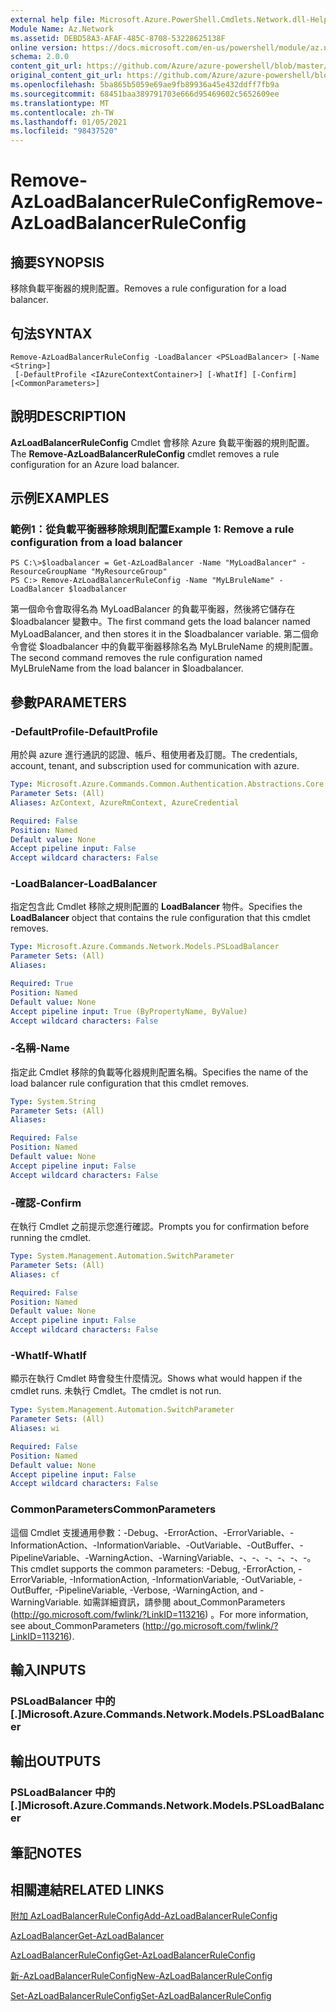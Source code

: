 ```yaml
---
external help file: Microsoft.Azure.PowerShell.Cmdlets.Network.dll-Help.xml
Module Name: Az.Network
ms.assetid: DEBD58A3-AFAF-485C-8708-53228625138F
online version: https://docs.microsoft.com/en-us/powershell/module/az.network/remove-azloadbalancerruleconfig
schema: 2.0.0
content_git_url: https://github.com/Azure/azure-powershell/blob/master/src/Network/Network/help/Remove-AzLoadBalancerRuleConfig.md
original_content_git_url: https://github.com/Azure/azure-powershell/blob/master/src/Network/Network/help/Remove-AzLoadBalancerRuleConfig.md
ms.openlocfilehash: 5ba865b5059e69ae9fb89936a45e432ddff7fb9a
ms.sourcegitcommit: 68451baa389791703e666d95469602c5652609ee
ms.translationtype: MT
ms.contentlocale: zh-TW
ms.lasthandoff: 01/05/2021
ms.locfileid: "98437520"
---
```

# <span data-ttu-id="ac4e4-101">Remove-AzLoadBalancerRuleConfig</span><span class="sxs-lookup"><span data-stu-id="ac4e4-101">Remove-AzLoadBalancerRuleConfig</span></span>

## <span data-ttu-id="ac4e4-102">摘要</span><span class="sxs-lookup"><span data-stu-id="ac4e4-102">SYNOPSIS</span></span>
<span data-ttu-id="ac4e4-103">移除負載平衡器的規則配置。</span><span class="sxs-lookup"><span data-stu-id="ac4e4-103">Removes a rule configuration for a load balancer.</span></span>

## <span data-ttu-id="ac4e4-104">句法</span><span class="sxs-lookup"><span data-stu-id="ac4e4-104">SYNTAX</span></span>

```
Remove-AzLoadBalancerRuleConfig -LoadBalancer <PSLoadBalancer> [-Name <String>]
 [-DefaultProfile <IAzureContextContainer>] [-WhatIf] [-Confirm] [<CommonParameters>]
```

## <span data-ttu-id="ac4e4-105">說明</span><span class="sxs-lookup"><span data-stu-id="ac4e4-105">DESCRIPTION</span></span>
<span data-ttu-id="ac4e4-106">**AzLoadBalancerRuleConfig** Cmdlet 會移除 Azure 負載平衡器的規則配置。</span><span class="sxs-lookup"><span data-stu-id="ac4e4-106">The **Remove-AzLoadBalancerRuleConfig** cmdlet removes a rule configuration for an Azure load balancer.</span></span>

## <span data-ttu-id="ac4e4-107">示例</span><span class="sxs-lookup"><span data-stu-id="ac4e4-107">EXAMPLES</span></span>

### <span data-ttu-id="ac4e4-108">範例1：從負載平衡器移除規則配置</span><span class="sxs-lookup"><span data-stu-id="ac4e4-108">Example 1: Remove a rule configuration from a load balancer</span></span>
```
PS C:\>$loadbalancer = Get-AzLoadBalancer -Name "MyLoadBalancer" -ResourceGroupName "MyResourceGroup"
PS C:> Remove-AzLoadBalancerRuleConfig -Name "MyLBruleName" -LoadBalancer $loadbalancer
```

<span data-ttu-id="ac4e4-109">第一個命令會取得名為 MyLoadBalancer 的負載平衡器，然後將它儲存在 $loadbalancer 變數中。</span><span class="sxs-lookup"><span data-stu-id="ac4e4-109">The first command gets the load balancer named MyLoadBalancer, and then stores it in the $loadbalancer variable.</span></span>
<span data-ttu-id="ac4e4-110">第二個命令會從 $loadbalancer 中的負載平衡器移除名為 MyLBruleName 的規則配置。</span><span class="sxs-lookup"><span data-stu-id="ac4e4-110">The second command removes the rule configuration named MyLBruleName from the load balancer in $loadbalancer.</span></span>

## <span data-ttu-id="ac4e4-111">參數</span><span class="sxs-lookup"><span data-stu-id="ac4e4-111">PARAMETERS</span></span>

### <span data-ttu-id="ac4e4-112">-DefaultProfile</span><span class="sxs-lookup"><span data-stu-id="ac4e4-112">-DefaultProfile</span></span>
<span data-ttu-id="ac4e4-113">用於與 azure 進行通訊的認證、帳戶、租使用者及訂閱。</span><span class="sxs-lookup"><span data-stu-id="ac4e4-113">The credentials, account, tenant, and subscription used for communication with azure.</span></span>

```yaml
Type: Microsoft.Azure.Commands.Common.Authentication.Abstractions.Core.IAzureContextContainer
Parameter Sets: (All)
Aliases: AzContext, AzureRmContext, AzureCredential

Required: False
Position: Named
Default value: None
Accept pipeline input: False
Accept wildcard characters: False
```

### <span data-ttu-id="ac4e4-114">-LoadBalancer</span><span class="sxs-lookup"><span data-stu-id="ac4e4-114">-LoadBalancer</span></span>
<span data-ttu-id="ac4e4-115">指定包含此 Cmdlet 移除之規則配置的 **LoadBalancer** 物件。</span><span class="sxs-lookup"><span data-stu-id="ac4e4-115">Specifies the **LoadBalancer** object that contains the rule configuration that this cmdlet removes.</span></span>

```yaml
Type: Microsoft.Azure.Commands.Network.Models.PSLoadBalancer
Parameter Sets: (All)
Aliases:

Required: True
Position: Named
Default value: None
Accept pipeline input: True (ByPropertyName, ByValue)
Accept wildcard characters: False
```

### <span data-ttu-id="ac4e4-116">-名稱</span><span class="sxs-lookup"><span data-stu-id="ac4e4-116">-Name</span></span>
<span data-ttu-id="ac4e4-117">指定此 Cmdlet 移除的負載等化器規則配置名稱。</span><span class="sxs-lookup"><span data-stu-id="ac4e4-117">Specifies the name of the load balancer rule configuration that this cmdlet removes.</span></span>

```yaml
Type: System.String
Parameter Sets: (All)
Aliases:

Required: False
Position: Named
Default value: None
Accept pipeline input: False
Accept wildcard characters: False
```

### <span data-ttu-id="ac4e4-118">-確認</span><span class="sxs-lookup"><span data-stu-id="ac4e4-118">-Confirm</span></span>
<span data-ttu-id="ac4e4-119">在執行 Cmdlet 之前提示您進行確認。</span><span class="sxs-lookup"><span data-stu-id="ac4e4-119">Prompts you for confirmation before running the cmdlet.</span></span>

```yaml
Type: System.Management.Automation.SwitchParameter
Parameter Sets: (All)
Aliases: cf

Required: False
Position: Named
Default value: None
Accept pipeline input: False
Accept wildcard characters: False
```

### <span data-ttu-id="ac4e4-120">-WhatIf</span><span class="sxs-lookup"><span data-stu-id="ac4e4-120">-WhatIf</span></span>
<span data-ttu-id="ac4e4-121">顯示在執行 Cmdlet 時會發生什麼情況。</span><span class="sxs-lookup"><span data-stu-id="ac4e4-121">Shows what would happen if the cmdlet runs.</span></span> <span data-ttu-id="ac4e4-122">未執行 Cmdlet。</span><span class="sxs-lookup"><span data-stu-id="ac4e4-122">The cmdlet is not run.</span></span>

```yaml
Type: System.Management.Automation.SwitchParameter
Parameter Sets: (All)
Aliases: wi

Required: False
Position: Named
Default value: None
Accept pipeline input: False
Accept wildcard characters: False
```

### <span data-ttu-id="ac4e4-123">CommonParameters</span><span class="sxs-lookup"><span data-stu-id="ac4e4-123">CommonParameters</span></span>
<span data-ttu-id="ac4e4-124">這個 Cmdlet 支援通用參數：-Debug、-ErrorAction、-ErrorVariable、-InformationAction、-InformationVariable、-OutVariable、-OutBuffer、-PipelineVariable、-WarningAction、-WarningVariable、-、-、-、-、-、-。</span><span class="sxs-lookup"><span data-stu-id="ac4e4-124">This cmdlet supports the common parameters: -Debug, -ErrorAction, -ErrorVariable, -InformationAction, -InformationVariable, -OutVariable, -OutBuffer, -PipelineVariable, -Verbose, -WarningAction, and -WarningVariable.</span></span> <span data-ttu-id="ac4e4-125">如需詳細資訊，請參閱 about_CommonParameters (http://go.microsoft.com/fwlink/?LinkID=113216) 。</span><span class="sxs-lookup"><span data-stu-id="ac4e4-125">For more information, see about_CommonParameters (http://go.microsoft.com/fwlink/?LinkID=113216).</span></span>

## <span data-ttu-id="ac4e4-126">輸入</span><span class="sxs-lookup"><span data-stu-id="ac4e4-126">INPUTS</span></span>

### <span data-ttu-id="ac4e4-127">PSLoadBalancer 中的 [.]</span><span class="sxs-lookup"><span data-stu-id="ac4e4-127">Microsoft.Azure.Commands.Network.Models.PSLoadBalancer</span></span>

## <span data-ttu-id="ac4e4-128">輸出</span><span class="sxs-lookup"><span data-stu-id="ac4e4-128">OUTPUTS</span></span>

### <span data-ttu-id="ac4e4-129">PSLoadBalancer 中的 [.]</span><span class="sxs-lookup"><span data-stu-id="ac4e4-129">Microsoft.Azure.Commands.Network.Models.PSLoadBalancer</span></span>

## <span data-ttu-id="ac4e4-130">筆記</span><span class="sxs-lookup"><span data-stu-id="ac4e4-130">NOTES</span></span>

## <span data-ttu-id="ac4e4-131">相關連結</span><span class="sxs-lookup"><span data-stu-id="ac4e4-131">RELATED LINKS</span></span>

[<span data-ttu-id="ac4e4-132">附加 AzLoadBalancerRuleConfig</span><span class="sxs-lookup"><span data-stu-id="ac4e4-132">Add-AzLoadBalancerRuleConfig</span></span>](./Add-AzLoadBalancerRuleConfig.md)

[<span data-ttu-id="ac4e4-133">AzLoadBalancer</span><span class="sxs-lookup"><span data-stu-id="ac4e4-133">Get-AzLoadBalancer</span></span>](./Get-AzLoadBalancer.md)

[<span data-ttu-id="ac4e4-134">AzLoadBalancerRuleConfig</span><span class="sxs-lookup"><span data-stu-id="ac4e4-134">Get-AzLoadBalancerRuleConfig</span></span>](./Get-AzLoadBalancerRuleConfig.md)

[<span data-ttu-id="ac4e4-135">新-AzLoadBalancerRuleConfig</span><span class="sxs-lookup"><span data-stu-id="ac4e4-135">New-AzLoadBalancerRuleConfig</span></span>](./New-AzLoadBalancerRuleConfig.md)

[<span data-ttu-id="ac4e4-136">Set-AzLoadBalancerRuleConfig</span><span class="sxs-lookup"><span data-stu-id="ac4e4-136">Set-AzLoadBalancerRuleConfig</span></span>](./Set-AzLoadBalancerRuleConfig.md)


